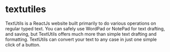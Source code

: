 # textutiles
TextUtils is a ReactJs website built primarily to do various operations on regular typed text. You can safely use WordPad or NotePad for text drafting, and saving, but TextUtils offers much more than simple text drafting and formatting. TextUtils can convert your text to any case in just one simple click of a button. 
